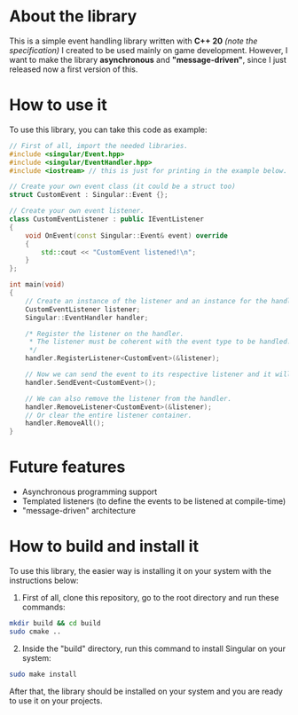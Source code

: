 # About the library

This is a simple event handling library written with **C++ 20** _(note the specification)_ I created to be used mainly on game development. However, I want to
make the library **asynchronous** and **"message-driven"**, since I just released now a first version of this.

# How to use it

To use this library, you can take this code as example:

```cpp
// First of all, import the needed libraries.
#include <singular/Event.hpp>
#include <singular/EventHandler.hpp>
#include <iostream> // this is just for printing in the example below.

// Create your own event class (it could be a struct too)
struct CustomEvent : Singular::Event {};

// Create your own event listener.
class CustomEventListener : public IEventListener
{
    void OnEvent(const Singular::Event& event) override
    {
        std::cout << "CustomEvent listened!\n";
    }
};

int main(void)
{
    // Create an instance of the listener and an instance for the handler.
    CustomEventListener listener;
    Singular::EventHandler handler;

    /* Register the listener on the handler. 
     * The listener must be coherent with the event type to be handled.
     */
    handler.RegisterListener<CustomEvent>(&listener);

    // Now we can send the event to its respective listener and it will return a response.
    handler.SendEvent<CustomEvent>();

    // We can also remove the listener from the handler.
    handler.RemoveListener<CustomEvent>(&listener);
    // Or clear the entire listener container.
    handler.RemoveAll();
}
```

# Future features
- Asynchronous programming support
- Templated listeners (to define the events to be listened at compile-time)
- "message-driven" architecture

# How to build and install it

To use this library, the easier way is installing it on your system with the instructions below:

1. First of all, clone this repository, go to the root directory and run these commands:
```bash
mkdir build && cd build
sudo cmake ..
```

2. Inside the "build" directory, run this command to install Singular on your system:
```bash
sudo make install
```

After that, the library should be installed on your system and you are
ready to use it on your projects.